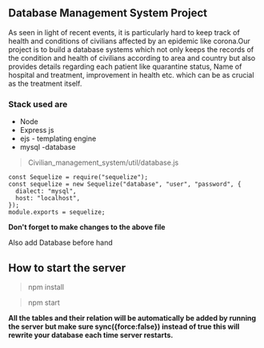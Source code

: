 ## Database Management System Project

As seen in light of recent events, it is particularly hard to keep track of
health and conditions of civilians affected by an epidemic like corona.Our
project is to build a database systems which not only keeps the records of
the condition and health of civilians according to area and country but also
provides details regarding each patient like quarantine status, Name of
hospital and treatment, improvement in health etc. which can be as crucial
as the treatment itself.

### Stack used are 

- Node
- Express js
- ejs - templating engine
- mysql -database


> Civilian_management_system/util/database.js 

```
const Sequelize = require("sequelize");
const sequelize = new Sequelize("database", "user", "password", {
  dialect: "mysql",
  host: "localhost",
});
module.exports = sequelize;
```

__Don't forget to make changes to the above file__

Also add Database before hand

## How to start the server

> npm install

> npm start

**All the tables and their relation will be automatically be added by running the server but make sure sync({force:false}) instead of true this will rewrite your database each time server restarts.**
